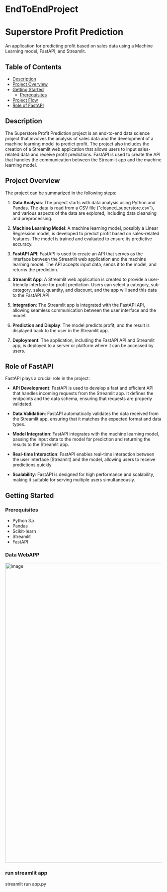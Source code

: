 # EndToEndProject
# Superstore Profit Prediction

An application for predicting profit based on sales data using a Machine Learning model, FastAPI, and Streamlit.

## Table of Contents

- [Description](#description)
- [Project Overview](#project-overview)
- [Getting Started](#getting-started)
  - [Prerequisites](#prerequisites)
- [Project Flow](#project-flow)
- [Role of FastAPI](#role-of-fastapi)
  

## Description

The Superstore Profit Prediction project is an end-to-end data science project that involves the analysis of sales data and the development of a machine learning model to predict profit. The project also includes the creation of a Streamlit web application that allows users to input sales-related data and receive profit predictions. FastAPI is used to create the API that handles the communication between the Streamlit app and the machine learning model.

## Project Overview

The project can be summarized in the following steps:

1. **Data Analysis**: The project starts with data analysis using Python and Pandas. The data is read from a CSV file ("cleaned_superstore.csv"), and various aspects of the data are explored, including data cleansing and preprocessing.

2. **Machine Learning Model**: A machine learning model, possibly a Linear Regression model, is developed to predict profit based on sales-related features. The model is trained and evaluated to ensure its predictive accuracy.

3. **FastAPI API**: FastAPI is used to create an API that serves as the interface between the Streamlit web application and the machine learning model. The API accepts input data, sends it to the model, and returns the prediction.

4. **Streamlit App**: A Streamlit web application is created to provide a user-friendly interface for profit prediction. Users can select a category, sub-category, sales, quantity, and discount, and the app will send this data to the FastAPI API.

5. **Integration**: The Streamlit app is integrated with the FastAPI API, allowing seamless communication between the user interface and the model.

6. **Prediction and Display**: The model predicts profit, and the result is displayed back to the user in the Streamlit app.

7. **Deployment**: The application, including the FastAPI API and Streamlit app, is deployed to a server or platform where it can be accessed by users.

## Role of FastAPI

FastAPI plays a crucial role in the project:

- **API Development**: FastAPI is used to develop a fast and efficient API that handles incoming requests from the Streamlit app. It defines the endpoints and the data schema, ensuring that requests are properly validated.

- **Data Validation**: FastAPI automatically validates the data received from the Streamlit app, ensuring that it matches the expected format and data types.

- **Model Integration**: FastAPI integrates with the machine learning model, passing the input data to the model for prediction and returning the results to the Streamlit app.

- **Real-time Interaction**: FastAPI enables real-time interaction between the user interface (Streamlit) and the model, allowing users to receive predictions quickly.

- **Scalability**: FastAPI is designed for high performance and scalability, making it suitable for serving multiple users simultaneously.

## Getting Started

### Prerequisites

- Python 3.x
- Pandas 
- Scikit-learn 
- Streamlit 
- FastAPI

### Data WebAPP 
<img width="960" alt="image" src="https://github.com/Akiinrinde/EndToEndProject/assets/55125860/ff8de4de-a9f8-4bb1-8320-1317c38c5aed">

### run streamlit app
streamlit run app.py

